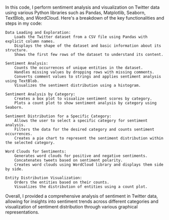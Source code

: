 In this code, I perform sentiment analysis and visualization on Twitter data using various Python libraries such as Pandas, Matplotlib, Seaborn, TextBlob, and WordCloud. Here's a breakdown of the key functionalities and steps in my code:

    Data Loading and Exploration:
        Loads the Twitter dataset from a CSV file using Pandas with explicit column names.
        Displays the shape of the dataset and basic information about its structure.
        Shows the first few rows of the dataset to understand its content.

    Sentiment Analysis:
        Counts the occurrences of unique entities in the dataset.
        Handles missing values by dropping rows with missing comments.
        Converts comment values to strings and applies sentiment analysis using TextBlob.
        Visualizes the sentiment distribution using a histogram.

    Sentiment Analysis by Category:
        Creates a box plot to visualize sentiment scores by category.
        Plots a count plot to show sentiment analysis by category using Seaborn.

    Sentiment Distribution for a Specific Category:
        Allows the user to select a specific category for sentiment analysis.
        Filters the data for the desired category and counts sentiment occurrences.
        Creates a pie chart to represent the sentiment distribution within the selected category.

    Word Clouds for Sentiments:
        Generates word clouds for positive and negative sentiments.
        Concatenates tweets based on sentiment polarity.
        Creates word clouds using WordCloud library and displays them side by side.

    Entity Distribution Visualization:
        Orders the entities based on their counts.
        Visualizes the distribution of entities using a count plot.

Overall, I provided a comprehensive analysis of sentiment in Twitter data, allowing for insights into sentiment trends across different categories and visualization of sentiment distribution through various graphical representations.
